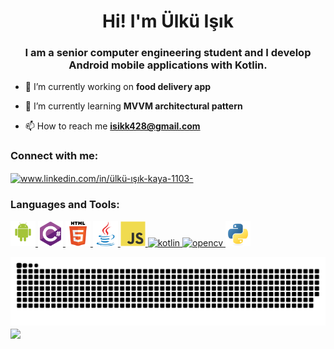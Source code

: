 <h1 align="center">Hi! I'm Ülkü Işık</h1>
<h3 align="center">I am a senior computer engineering student and I develop Android mobile applications with Kotlin.</h3>

- 🔭 I’m currently working on **food delivery app**

- 🌱 I’m currently learning **MVVM architectural pattern**

- 📫 How to reach me **isikk428@gmail.com**

<h3 align="left">Connect with me:</h3>
<p align="left">
<a href="www.linkedin.com/in/ülkü-ışık-kaya-1103-/" target="blank"><img align="center" src="https://raw.githubusercontent.com/rahuldkjain/github-profile-readme-generator/master/src/images/icons/Social/linked-in-alt.svg" alt="www.linkedin.com/in/ülkü-ışık-kaya-1103-" height="30" width="40" /></a>
</p>

<h3 align="left">Languages and Tools:</h3>
<p align="left"> <a href="https://developer.android.com" target="_blank" rel="noreferrer"> <img src="https://raw.githubusercontent.com/devicons/devicon/master/icons/android/android-original-wordmark.svg" alt="android" width="40" height="40"/> </a> <a href="https://www.w3schools.com/cs/" target="_blank" rel="noreferrer"> <img src="https://raw.githubusercontent.com/devicons/devicon/master/icons/csharp/csharp-original.svg" alt="csharp" width="40" height="40"/> </a> <a href="https://www.w3.org/html/" target="_blank" rel="noreferrer"> <img src="https://raw.githubusercontent.com/devicons/devicon/master/icons/html5/html5-original-wordmark.svg" alt="html5" width="40" height="40"/> </a> <a href="https://www.java.com" target="_blank" rel="noreferrer"> <img src="https://raw.githubusercontent.com/devicons/devicon/master/icons/java/java-original.svg" alt="java" width="40" height="40"/> </a> <a href="https://developer.mozilla.org/en-US/docs/Web/JavaScript" target="_blank" rel="noreferrer"> <img src="https://raw.githubusercontent.com/devicons/devicon/master/icons/javascript/javascript-original.svg" alt="javascript" width="40" height="40"/> </a> <a href="https://kotlinlang.org" target="_blank" rel="noreferrer"> <img src="https://www.vectorlogo.zone/logos/kotlinlang/kotlinlang-icon.svg" alt="kotlin" width="40" height="40"/> </a> <a href="https://opencv.org/" target="_blank" rel="noreferrer"> <img src="https://www.vectorlogo.zone/logos/opencv/opencv-icon.svg" alt="opencv" width="40" height="40"/> </a> <a href="https://www.python.org" target="_blank" rel="noreferrer"> <img src="https://raw.githubusercontent.com/devicons/devicon/master/icons/python/python-original.svg" alt="python" width="40" height="40"/> </a> </p>




<picture>
  <source media="(prefers-color-scheme: dark)" srcset="https://raw.githubusercontent.com/isikkayaa/isikkayaa/output/github-contribution-grid-snake-dark.svg">
  <source media="(prefers-color-scheme: light)" srcset="https://raw.githubusercontent.com/isikkayaa/isikkayaa/output/github-contribution-grid-snake.svg">
  <img alt="github contribution grid snake animation" src="https://raw.githubusercontent.com/isikkayaa/isikkayaa/output/github-contribution-grid-snake.svg">
</picture>



<img align="center" height="150" src="https://i.imgflip.com/8lgg1n.gif"  />





